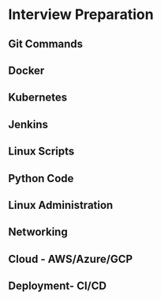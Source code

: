 # Interview Preparation

## Git Commands

## Docker

## Kubernetes

## Jenkins

## Linux Scripts

## Python Code

## Linux Administration 

## Networking

## Cloud - AWS/Azure/GCP

## Deployment- CI/CD
